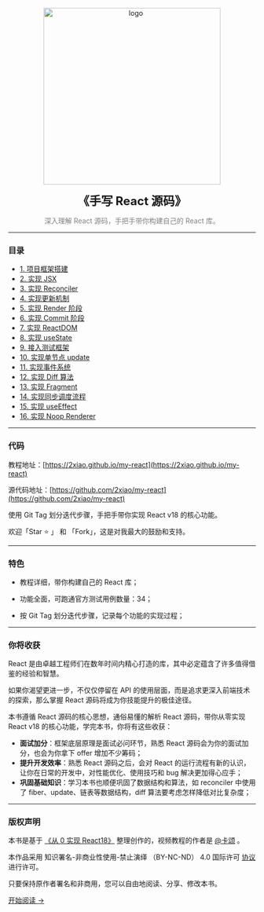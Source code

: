 <p align="center">
  <a href="https://2xiao.github.io/my-react" target="_blank"><img src="https://2xiao.github.io/leetcode-js/assets/image/react-logo.png" alt="logo" height="360"/></a>
</p>
<p align="center"><font size=5><b>《手写 React 源码》</b></font></p>
<p align="center"><font color=gray>深入理解 React 源码，手把手带你构建自己的 React 库。</font></p>

---

### 目录

- [1. 项目框架搭建](https://2xiao.github.io/my-react/1)
- [2. 实现 JSX](https://2xiao.github.io/my-react/2)
- [3. 实现 Reconciler](https://2xiao.github.io/my-react/3)
- [4. 实现更新机制](https://2xiao.github.io/my-react/4)
- [5. 实现 Render 阶段](https://2xiao.github.io/my-react/5)
- [6. 实现 Commit 阶段](https://2xiao.github.io/my-react/6)
- [7. 实现 ReactDOM](https://2xiao.github.io/my-react/7)
- [8. 实现 useState](https://2xiao.github.io/my-react/8)
- [9. 接入测试框架](https://2xiao.github.io/my-react/9)
- [10. 实现单节点 update](https://2xiao.github.io/my-react/10)
- [11. 实现事件系统](https://2xiao.github.io/my-react/11)
- [12. 实现 Diff 算法](https://2xiao.github.io/my-react/12)
- [13. 实现 Fragment](https://2xiao.github.io/my-react/13)
- [14. 实现同步调度流程](https://2xiao.github.io/my-react/14)
- [15. 实现 useEffect](https://2xiao.github.io/my-react/15)
- [16. 实现 Noop Renderer](https://2xiao.github.io/my-react/16)

---

### 代码

教程地址：[https://2xiao.github.io/my-react](https://2xiao.github.io/my-react)

源代码地址：[https://github.com/2xiao/my-react](https://github.com/2xiao/my-react)

使用 Git Tag 划分迭代步骤，手把手带你实现 React v18 的核心功能。

欢迎「Star ⭐️ 」 和 「Fork」，这是对我最大的鼓励和支持。

---

### 特色

- 教程详细，带你构建自己的 React 库；

- 功能全面，可跑通官方测试用例数量：34；

- 按 Git Tag 划分迭代步骤，记录每个功能的实现过程；

---

### 你将收获

React 是由卓越工程师们在数年时间内精心打造的库，其中必定蕴含了许多值得借鉴的经验和智慧。

如果你渴望更进一步，不仅仅停留在 API 的使用层面，而是追求更深入前端技术的探索，那么掌握 React 源码将成为你技能提升的极佳途径。

本书遵循 React 源码的核心思想，通俗易懂的解析 React 源码，带你从零实现 React v18 的核心功能，学完本书，你将有这些收获：

- **面试加分**：框架底层原理是面试必问环节，熟悉 React 源码会为你的面试加分，也会为你拿下 offer 增加不少筹码；
- **提升开发效率**：熟悉 React 源码之后，会对 React 的运行流程有新的认识，让你在日常的开发中，对性能优化、使用技巧和 bug 解决更加得心应手；
- **巩固基础知识**：学习本书也顺便巩固了数据结构和算法，如 reconciler 中使用了 fiber、update、链表等数据结构，diff 算法要考虑怎样降低对比复杂度；

---

### 版权声明

本书是基于 [《从 0 实现 React18》](https://qux.xet.tech/s/2wiFh1) 整理创作的，视频教程的作者是 [@卡颂](https://github.com/BetaSu/) 。

本作品采用 知识署名-非商业性使用-禁止演绎 （BY-NC-ND） 4.0 国际许可 [协议](https://creativecommons.org/licenses/by-nc-nd/4.0/legalcode.zh-Hans) 进行许可。

只要保持原作者署名和非商用，您可以自由地阅读、分享、修改本书。

[开始阅读 ->](https://2xiao.github.io/my-react/1)
